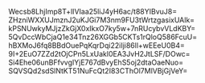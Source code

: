 Wecsb8LhjImp8T+lIVIaa25liJ4yH6ac/t88YIBvuJ8=
ZHzniWXXUJmznJ2uKJGi7M3nm9FU3tWrtzgasixUAlk=
kPSNUwkyMJjzZkGjX0xIkxO7ky5w+7nRUcybvVLdKBY=
5QvDccWbCjaQ1e34Tnz26XGGb5CKTs1rQloQ586FcuU=
hBXMoJ6fq8BBdOuePqKqrDqi22iIji86ll+wEEeU0B4=
9I+2EuO7ZZd2tOjCPn5LxUakl0EA3JvH2JtLSF/DOwc=
Si4Ehe06unBFfvvgIYjE767dBvyEhS5oj2dtaOaeNuo=
SQVSQd2sdSlNtKT51NuFcQt2I83CThOl7MlVBjGjVeY=
